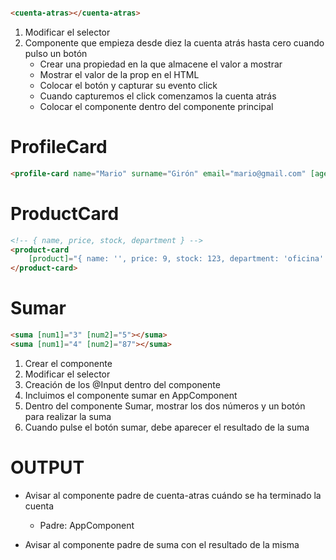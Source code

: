 ```html

<cuenta-atras></cuenta-atras>

```

1. Modificar el selector
2. Componente que empieza desde diez la cuenta atrás hasta cero cuando pulso un botón
    - Crear una propiedad en la que almacene el valor a mostrar
    - Mostrar el valor de la prop en el HTML
    - Colocar el botón y capturar su evento click
    - Cuando capturemos el click comenzamos la cuenta atrás
    - Colocar el componente dentro del componente principal

# ProfileCard

```html
<profile-card name="Mario" surname="Girón" email="mario@gmail.com" [age]="32"></profile-card>
```

# ProductCard

```html
<!-- { name, price, stock, department } -->
<product-card 
    [product]="{ name: '', price: 9, stock: 123, department: 'oficina' }">
</product-card>
```

# Sumar

```html
<suma [num1]="3" [num2]="5"></suma>
<suma [num1]="4" [num2]="87"></suma>
```

1. Crear el componente
2. Modificar el selector
3. Creación de los @Input dentro del componente
4. Incluimos el componente sumar en AppComponent
5. Dentro del componente Sumar, mostrar los dos números y un botón para realizar la suma
6. Cuando pulse el botón sumar, debe aparecer el resultado de la suma

# OUTPUT

- Avisar al componente padre de cuenta-atras cuándo se ha terminado la cuenta
    - Padre: AppComponent

- Avisar al componente padre de suma con el resultado de la misma